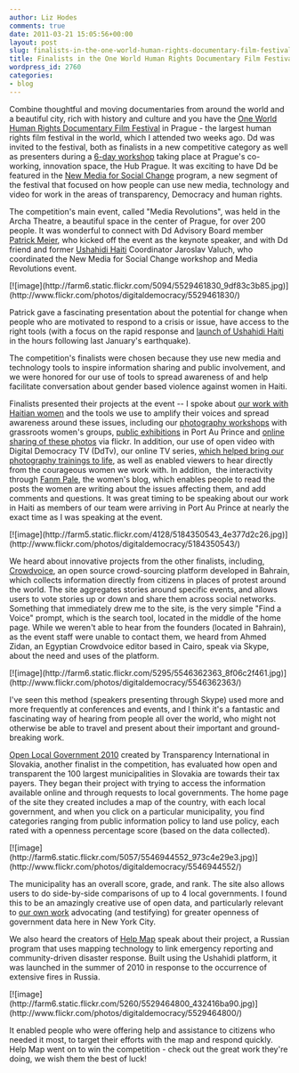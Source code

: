 ```yaml
---
author: Liz Hodes
comments: true
date: 2011-03-21 15:05:56+00:00
layout: post
slug: finalists-in-the-one-world-human-rights-documentary-film-festival
title: Finalists in the One World Human Rights Documentary Film Festival
wordpress_id: 2760
categories:
- blog
---
```


Combine thoughtful and moving documentaries from around the world and a beautiful city, rich with history and culture and you have the [One World Human Rights Documentary Film Festival](http://www.oneworld.cz/2011/) in Prague - the largest human rights film festival in the world, which I attended two weeks ago. Dd was invited to the festival, both as finalists in a new competitive category as well as presenters during a [6-day workshop](http://jedensvet.cz/newmedia/en/workshop/) taking place at Prague's co-working, innovation space, the Hub Prague. It was exciting to have Dd be featured in the [New Media for Social Change](http://www.oneworld.cz/2011/new-media-for-social-change) program, a new segment of the festival that focused on how people can use new media, technology and video for work in the areas of transparency, Democracy and human rights.

The competition's main event, called "Media Revolutions", was held in the Archa Theatre, a beautiful space in the center of Prague, for over 200 people. It was wonderful to connect with Dd Advisory Board member [Patrick Meier](http://irevolution.net/), who kicked off the event as the keynote speaker, and with Dd friend and former [Ushahidi Haiti](http://haiti.ushahidi.com/) Coordinator Jaroslav Valuch, who coordinated the New Media for Social Change workshop and Media Revolutions event.

<caption id="" align="alignleft" width="379" caption="Patrick speaks at the Media Revolutions Event">[![image](http://farm6.static.flickr.com/5094/5529461830_9df83c3b85.jpg)](http://www.flickr.com/photos/digitaldemocracy/5529461830/)</caption>

Patrick gave a fascinating presentation about the potential for change when people who are motivated to respond to a crisis or issue, have access to the right tools (with a focus on the rapid response and [launch of Ushahidi Haiti](http://digital-democracy.org/2010/01/17/support-ongoing-haiti-earthquake-response-efforts/) in the hours following last January's earthquake).

The competition's finalists were chosen because they use new media and technology tools to inspire information sharing and public involvement, and we were honored for our use of tools to spread awareness of and help facilitate conversation about gender based violence against women in Haiti.

Finalists presented their projects at the event -- I spoke about [our work with Haitian women](http://digital-democracy.org/haiti/) and the tools we use to amplify their voices and spread awareness around these issues, including our [photography workshops](http://digital-democracy.org/2010/05/01/reflections-from-a-week-among-haitis-women/) with grassroots women's groups, [public exhibitions](http://www.flickr.com/photos/kofaviv/5207381718/) in Port Au Prince and [online sharing of these photos](http://www.flickr.com/photos/digitaldemocracy/sets/72157625453811340/) via flickr. In addition, our use of open video with Digital Democracy TV (DdTv), our online TV series, [which helped bring our photography trainings to life](http://digital-democracy.org/2010/08/03/ddtv-ep-13-life-after-the-earthquake-the-situation-for-haitian-women/), as well as enabled viewers to hear directly from the courageous women we work with. In addition,  the interactivity through [Fanm Pale](http://fanmpale.blogspot.com/), the women's blog, which enables people to read the posts the women are writing about the issues affecting them, and add comments and questions. It was great timing to be speaking about our work in Haiti as members of our team were arriving in Port Au Prince at nearly the exact time as I was speaking at the event.

<caption id="" align="alignleft" width="426" caption="A woman writes a new blog post for Fanm Pale">[![image](http://farm5.static.flickr.com/4128/5184350543_4e377d2c26.jpg)](http://www.flickr.com/photos/digitaldemocracy/5184350543/)</caption>

We heard about innovative projects from the other finalists, including, [Crowdvoice](http://crowdvoice.org/), an open source crowd-sourcing platform developed in Bahrain, which collects information directly from citizens in places of protest around the world. The site aggregates stories around specific events, and allows users to vote stories up or down and share them across social networks. Something that immediately drew me to the site, is the very simple "Find a Voice" prompt, which is the search tool, located in the middle of the home page. While we weren't able to hear from the founders (located in Bahrain), as the event staff were unable to contact them, we heard from Ahmed Zidan, an Egyptian Crowdvoice editor based in Cairo, speak via Skype, about the need and uses of the platform.

<caption id="" align="alignleft" width="409" caption="Ahmed Zidan speaks to the audience via Skype">[![image](http://farm6.static.flickr.com/5295/5546362363_8f06c2f461.jpg)](http://www.flickr.com/photos/digitaldemocracy/5546362363/)</caption>

I've seen this method (speakers presenting through Skype) used more and more frequently at conferences and events, and I think it's a fantastic and fascinating way of hearing from people all over the world, who might not otherwise be able to travel and present about their important and ground-breaking work.

[Open Local Government 2010](http://samosprava.transparency.sk/en/) created by Transparency International in Slovakia, another finalist in the competition, has evaluated how open and transparent the 100 largest municipalities in Slovakia are towards their tax payers. They began their project with trying to access the information available online and through requests to local governments. The home page of the site they created includes a map of the country, with each local government, and when you click on a particular municipality, you find categories ranging from public information policy to land use policy, each rated with a openness percentage score (based on the data collected).

<caption id="" align="alignleft" width="457" caption="A comparison of 4 municipalities in Open Local Government ">[![image](http://farm6.static.flickr.com/5057/5546944552_973c4e29e3.jpg)](http://www.flickr.com/photos/digitaldemocracy/5546944552/)</caption>

The municipality has an overall score, grade, and rank. The site also allows users to do side-by-side comparisons of up to 4 local governments. I found this to be an amazingly creative use of open data, and particularly relevant to [our own work](http://digital-democracy.org/2010/06/21/testifying-to-nyc-council-tech-committee-on-open-data/) advocating (and testifying) for greater openness of government data here in New York City.

We also heard the creators of [Help Map](http://russian-fires.ru/) speak about their project, a Russian program that uses mapping technology to link emergency reporting and community-driven disaster response. Built using the Ushahidi platform, it was launched in the summer of 2010 in response to the occurrence of extensive fires in Russia.

<caption id="" align="alignleft" width="437" caption="Help Map ">[![image](http://farm6.static.flickr.com/5260/5529464800_432416ba90.jpg)](http://www.flickr.com/photos/digitaldemocracy/5529464800/)</caption>

It enabled people who were offering help and assistance to citizens who needed it most, to target their efforts with the map and respond quickly. Help Map went on to win the competition - check out the great work they're doing, we wish them the best of luck!

